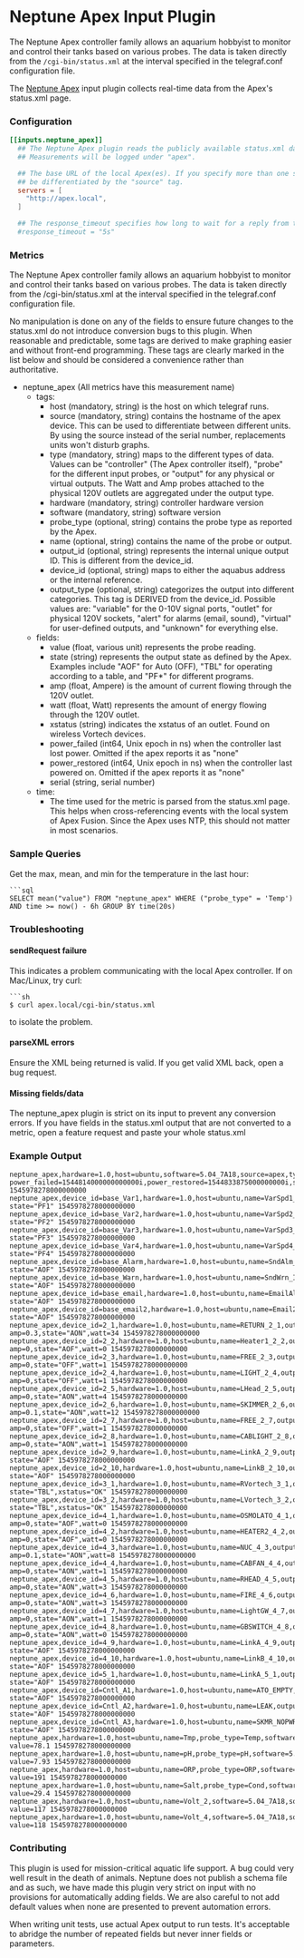 # Neptune Apex Input Plugin

The Neptune Apex controller family allows an aquarium hobbyist to monitor and control
their tanks based on various probes. The data is taken directly from the `/cgi-bin/status.xml` at the interval specified
in the telegraf.conf configuration file.

The [Neptune Apex](https://www.neptunesystems.com/) input plugin collects real-time data from the Apex's status.xml page.


### Configuration

```toml
[[inputs.neptune_apex]]
  ## The Neptune Apex plugin reads the publicly available status.xml data from a local Apex.
  ## Measurements will be logged under "apex".

  ## The base URL of the local Apex(es). If you specify more than one server, they will
  ## be differentiated by the "source" tag.
  servers = [
    "http://apex.local",
  ]

  ## The response_timeout specifies how long to wait for a reply from the Apex.
  #response_timeout = "5s"

```

### Metrics

The Neptune Apex controller family allows an aquarium hobbyist to monitor and control
their tanks based on various probes. The data is taken directly from the /cgi-bin/status.xml at the interval specified
in the telegraf.conf configuration file.

No manipulation is done on any of the fields to ensure future changes to the status.xml do not introduce conversion bugs
to this plugin. When reasonable and predictable, some tags are derived to make graphing easier and without front-end
programming. These tags are clearly marked in the list below and should be considered a convenience rather than authoritative.

- neptune_apex (All metrics have this measurement name)
  - tags:
    - host (mandatory, string) is the host on which telegraf runs.
    - source (mandatory, string) contains the hostname of the apex device. This can be used to differentiate between
    different units. By using the source instead of the serial number, replacements units won't disturb graphs.
    - type (mandatory, string) maps to the different types of data. Values can be "controller" (The Apex controller
    itself), "probe" for the different input probes, or "output" for any physical or virtual outputs. The Watt and Amp
    probes attached to the physical 120V outlets are aggregated under the output type.
    - hardware (mandatory, string) controller hardware version
    - software (mandatory, string) software version
    - probe_type (optional, string) contains the probe type as reported by the Apex.
    - name (optional, string) contains the name of the probe or output.
    - output_id (optional, string) represents the internal unique output ID. This is different from the device_id.
    - device_id (optional, string) maps to either the aquabus address or the internal reference.
    - output_type (optional, string) categorizes the output into different categories. This tag is DERIVED from the
    device_id. Possible values are: "variable" for the 0-10V signal ports, "outlet" for physical 120V sockets, "alert"
    for alarms (email, sound), "virtual" for user-defined outputs, and "unknown" for everything else.
  - fields:
    - value (float, various unit) represents the probe reading.
    - state (string) represents the output state as defined by the Apex. Examples include "AOF" for Auto (OFF), "TBL"
    for operating according to a table, and "PF*" for different programs.
    - amp (float, Ampere) is the amount of current flowing through the 120V outlet.
    - watt (float, Watt) represents the amount of energy flowing through the 120V outlet.
    - xstatus (string) indicates the xstatus of an outlet. Found on wireless Vortech devices.
    - power_failed (int64, Unix epoch in ns) when the controller last lost power. Omitted if the apex reports it as "none"
    - power_restored (int64, Unix epoch in ns) when the controller last powered on. Omitted if the apex reports it as "none"
    - serial (string, serial number)
   - time:
     - The time used for the metric is parsed from the status.xml page. This helps when cross-referencing events with
     the local system of Apex Fusion. Since the Apex uses NTP, this should not matter in most scenarios.


### Sample Queries


Get the max, mean, and min for the temperature in the last hour:
```
```sql
SELECT mean("value") FROM "neptune_apex" WHERE ("probe_type" = 'Temp') AND time >= now() - 6h GROUP BY time(20s)
```

### Troubleshooting

#### sendRequest failure
This indicates a problem communicating with the local Apex controller. If on Mac/Linux, try curl:
```
```sh
$ curl apex.local/cgi-bin/status.xml
```
to isolate the problem.

#### parseXML errors
Ensure the XML being returned is valid. If you get valid XML back, open a bug request.

#### Missing fields/data
The neptune_apex plugin is strict on its input to prevent any conversion errors. If you have fields in the status.xml
output that are not converted to a metric, open a feature request and paste your whole status.xml

### Example Output

```
neptune_apex,hardware=1.0,host=ubuntu,software=5.04_7A18,source=apex,type=controller power_failed=1544814000000000000i,power_restored=1544833875000000000i,serial="AC5:12345" 1545978278000000000
neptune_apex,device_id=base_Var1,hardware=1.0,host=ubuntu,name=VarSpd1_I1,output_id=0,output_type=variable,software=5.04_7A18,source=apex,type=output state="PF1" 1545978278000000000
neptune_apex,device_id=base_Var2,hardware=1.0,host=ubuntu,name=VarSpd2_I2,output_id=1,output_type=variable,software=5.04_7A18,source=apex,type=output state="PF2" 1545978278000000000
neptune_apex,device_id=base_Var3,hardware=1.0,host=ubuntu,name=VarSpd3_I3,output_id=2,output_type=variable,software=5.04_7A18,source=apex,type=output state="PF3" 1545978278000000000
neptune_apex,device_id=base_Var4,hardware=1.0,host=ubuntu,name=VarSpd4_I4,output_id=3,output_type=variable,software=5.04_7A18,source=apex,type=output state="PF4" 1545978278000000000
neptune_apex,device_id=base_Alarm,hardware=1.0,host=ubuntu,name=SndAlm_I6,output_id=4,output_type=alert,software=5.04_7A18,source=apex,type=output state="AOF" 1545978278000000000
neptune_apex,device_id=base_Warn,hardware=1.0,host=ubuntu,name=SndWrn_I7,output_id=5,output_type=alert,software=5.04_7A18,source=apex,type=output state="AOF" 1545978278000000000
neptune_apex,device_id=base_email,hardware=1.0,host=ubuntu,name=EmailAlm_I5,output_id=6,output_type=alert,software=5.04_7A18,source=apex,type=output state="AOF" 1545978278000000000
neptune_apex,device_id=base_email2,hardware=1.0,host=ubuntu,name=Email2Alm_I9,output_id=7,output_type=alert,software=5.04_7A18,source=apex,type=output state="AOF" 1545978278000000000
neptune_apex,device_id=2_1,hardware=1.0,host=ubuntu,name=RETURN_2_1,output_id=8,output_type=outlet,software=5.04_7A18,source=apex,type=output amp=0.3,state="AON",watt=34 1545978278000000000
neptune_apex,device_id=2_2,hardware=1.0,host=ubuntu,name=Heater1_2_2,output_id=9,output_type=outlet,software=5.04_7A18,source=apex,type=output amp=0,state="AOF",watt=0 1545978278000000000
neptune_apex,device_id=2_3,hardware=1.0,host=ubuntu,name=FREE_2_3,output_id=10,output_type=outlet,software=5.04_7A18,source=apex,type=output amp=0,state="OFF",watt=1 1545978278000000000
neptune_apex,device_id=2_4,hardware=1.0,host=ubuntu,name=LIGHT_2_4,output_id=11,output_type=outlet,software=5.04_7A18,source=apex,type=output amp=0,state="OFF",watt=1 1545978278000000000
neptune_apex,device_id=2_5,hardware=1.0,host=ubuntu,name=LHead_2_5,output_id=12,output_type=outlet,software=5.04_7A18,source=apex,type=output amp=0,state="AON",watt=4 1545978278000000000
neptune_apex,device_id=2_6,hardware=1.0,host=ubuntu,name=SKIMMER_2_6,output_id=13,output_type=outlet,software=5.04_7A18,source=apex,type=output amp=0.1,state="AON",watt=12 1545978278000000000
neptune_apex,device_id=2_7,hardware=1.0,host=ubuntu,name=FREE_2_7,output_id=14,output_type=outlet,software=5.04_7A18,source=apex,type=output amp=0,state="OFF",watt=1 1545978278000000000
neptune_apex,device_id=2_8,hardware=1.0,host=ubuntu,name=CABLIGHT_2_8,output_id=15,output_type=outlet,software=5.04_7A18,source=apex,type=output amp=0,state="AON",watt=1 1545978278000000000
neptune_apex,device_id=2_9,hardware=1.0,host=ubuntu,name=LinkA_2_9,output_id=16,output_type=unknown,software=5.04_7A18,source=apex,type=output state="AOF" 1545978278000000000
neptune_apex,device_id=2_10,hardware=1.0,host=ubuntu,name=LinkB_2_10,output_id=17,output_type=unknown,software=5.04_7A18,source=apex,type=output state="AOF" 1545978278000000000
neptune_apex,device_id=3_1,hardware=1.0,host=ubuntu,name=RVortech_3_1,output_id=18,output_type=unknown,software=5.04_7A18,source=apex,type=output state="TBL",xstatus="OK" 1545978278000000000
neptune_apex,device_id=3_2,hardware=1.0,host=ubuntu,name=LVortech_3_2,output_id=19,output_type=unknown,software=5.04_7A18,source=apex,type=output state="TBL",xstatus="OK" 1545978278000000000
neptune_apex,device_id=4_1,hardware=1.0,host=ubuntu,name=OSMOLATO_4_1,output_id=20,output_type=outlet,software=5.04_7A18,source=apex,type=output amp=0,state="AOF",watt=0 1545978278000000000
neptune_apex,device_id=4_2,hardware=1.0,host=ubuntu,name=HEATER2_4_2,output_id=21,output_type=outlet,software=5.04_7A18,source=apex,type=output amp=0,state="AOF",watt=0 1545978278000000000
neptune_apex,device_id=4_3,hardware=1.0,host=ubuntu,name=NUC_4_3,output_id=22,output_type=outlet,software=5.04_7A18,source=apex,type=output amp=0.1,state="AON",watt=8 1545978278000000000
neptune_apex,device_id=4_4,hardware=1.0,host=ubuntu,name=CABFAN_4_4,output_id=23,output_type=outlet,software=5.04_7A18,source=apex,type=output amp=0,state="AON",watt=1 1545978278000000000
neptune_apex,device_id=4_5,hardware=1.0,host=ubuntu,name=RHEAD_4_5,output_id=24,output_type=outlet,software=5.04_7A18,source=apex,type=output amp=0,state="AON",watt=3 1545978278000000000
neptune_apex,device_id=4_6,hardware=1.0,host=ubuntu,name=FIRE_4_6,output_id=25,output_type=outlet,software=5.04_7A18,source=apex,type=output amp=0,state="AON",watt=3 1545978278000000000
neptune_apex,device_id=4_7,hardware=1.0,host=ubuntu,name=LightGW_4_7,output_id=26,output_type=outlet,software=5.04_7A18,source=apex,type=output amp=0,state="AON",watt=1 1545978278000000000
neptune_apex,device_id=4_8,hardware=1.0,host=ubuntu,name=GBSWITCH_4_8,output_id=27,output_type=outlet,software=5.04_7A18,source=apex,type=output amp=0,state="AON",watt=0 1545978278000000000
neptune_apex,device_id=4_9,hardware=1.0,host=ubuntu,name=LinkA_4_9,output_id=28,output_type=unknown,software=5.04_7A18,source=apex,type=output state="AOF" 1545978278000000000
neptune_apex,device_id=4_10,hardware=1.0,host=ubuntu,name=LinkB_4_10,output_id=29,output_type=unknown,software=5.04_7A18,source=apex,type=output state="AOF" 1545978278000000000
neptune_apex,device_id=5_1,hardware=1.0,host=ubuntu,name=LinkA_5_1,output_id=30,output_type=unknown,software=5.04_7A18,source=apex,type=output state="AOF" 1545978278000000000
neptune_apex,device_id=Cntl_A1,hardware=1.0,host=ubuntu,name=ATO_EMPTY,output_id=31,output_type=virtual,software=5.04_7A18,source=apex,type=output state="AOF" 1545978278000000000
neptune_apex,device_id=Cntl_A2,hardware=1.0,host=ubuntu,name=LEAK,output_id=32,output_type=virtual,software=5.04_7A18,source=apex,type=output state="AOF" 1545978278000000000
neptune_apex,device_id=Cntl_A3,hardware=1.0,host=ubuntu,name=SKMR_NOPWR,output_id=33,output_type=virtual,software=5.04_7A18,source=apex,type=output state="AOF" 1545978278000000000
neptune_apex,hardware=1.0,host=ubuntu,name=Tmp,probe_type=Temp,software=5.04_7A18,source=apex,type=probe value=78.1 1545978278000000000
neptune_apex,hardware=1.0,host=ubuntu,name=pH,probe_type=pH,software=5.04_7A18,source=apex,type=probe value=7.93 1545978278000000000
neptune_apex,hardware=1.0,host=ubuntu,name=ORP,probe_type=ORP,software=5.04_7A18,source=apex,type=probe value=191 1545978278000000000
neptune_apex,hardware=1.0,host=ubuntu,name=Salt,probe_type=Cond,software=5.04_7A18,source=apex,type=probe value=29.4 1545978278000000000
neptune_apex,hardware=1.0,host=ubuntu,name=Volt_2,software=5.04_7A18,source=apex,type=probe value=117 1545978278000000000
neptune_apex,hardware=1.0,host=ubuntu,name=Volt_4,software=5.04_7A18,source=apex,type=probe value=118 1545978278000000000

```

### Contributing

This plugin is used for mission-critical aquatic life support. A bug could very well result in the death of animals.
Neptune does not publish a schema file and as such, we have made this plugin very strict on input with no provisions for
automatically adding fields. We are also careful to not add default values when none are presented to prevent automation
errors.

When writing unit tests, use actual Apex output to run tests. It's acceptable to abridge the number of repeated fields
but never inner fields or parameters.
